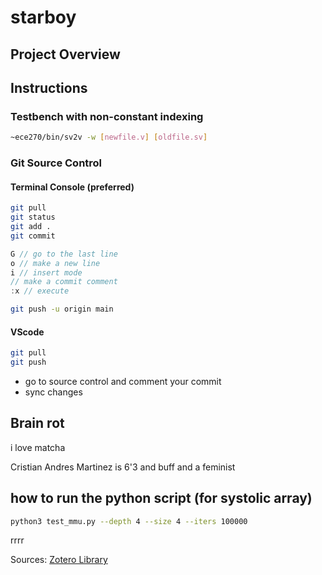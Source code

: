# starboy
## Project Overview 
## Instructions 
### Testbench with non-constant indexing 
``` bash 
~ece270/bin/sv2v -w [newfile.v] [oldfile.sv] 
```
### Git Source Control 
#### Terminal Console (preferred) 
``` bash 
git pull 
git status 
git add .
git commit 
```
```v
G // go to the last line
o // make a new line 
i // insert mode 
// make a commit comment 
:x // execute 
```
``` bash 
git push -u origin main
``` 
#### VScode 
``` bash 
git pull 
git push
```
- go to source control and comment your commit  
- sync changes

## Brain rot 
i love matcha

Cristian Andres Martinez is 6'3 and buff and a feminist


## how to run the python script (for systolic array)
``` bash 
python3 test_mmu.py --depth 4 --size 4 --iters 100000
```

rrrr


Sources: [Zotero Library](https://www.zotero.org/groups/6044707/starboy/library) 
